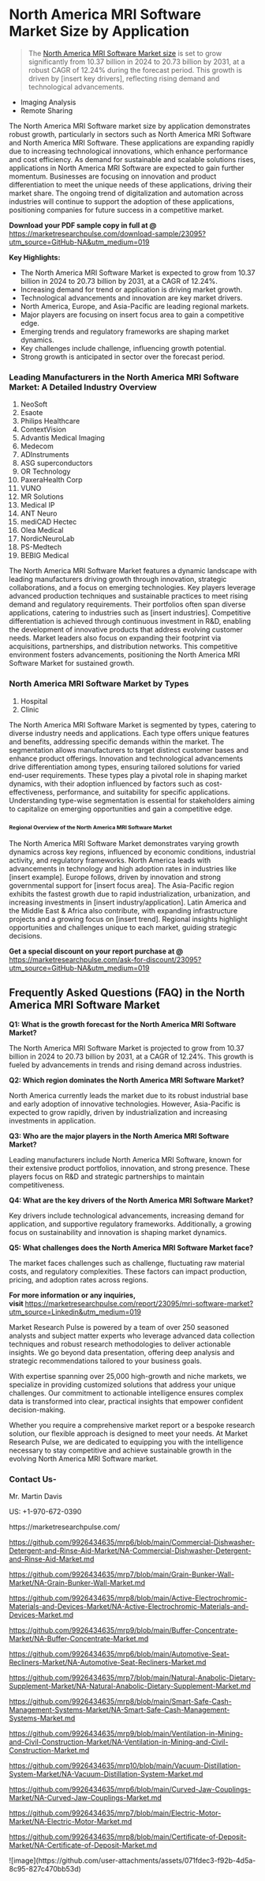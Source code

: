 <h1>North America MRI Software Market&nbsp;Size by Application</h1><blockquote><p>The <a href="https://marketresearchpulse.com/download-sample/23095?utm_source=GitHub-NA&amp;utm_medium=019">North America MRI Software Market size</a> is set to grow significantly from 10.37 billion in 2024 to 20.73 billion by 2031, at a robust CAGR of 12.24% during the forecast period. This growth is driven by [insert key drivers], reflecting rising demand and technological advancements.</p></blockquote><ul><li>Imaging Analysis<li> Remote Sharing</li></ul><p>The North America MRI Software market size by application demonstrates robust growth, particularly in sectors such as North America MRI Software and North America MRI Software. These applications are expanding rapidly due to increasing technological innovations, which enhance performance and cost efficiency. As demand for sustainable and scalable solutions rises, applications in North America MRI Software are expected to gain further momentum. Businesses are focusing on innovation and product differentiation to meet the unique needs of these applications, driving their market share. The ongoing trend of digitalization and automation across industries will continue to support the adoption of these applications, positioning companies for future success in a competitive market.</p><p><strong>Download your PDF sample copy in full at @ </strong><a href="https://marketresearchpulse.com/download-sample/23095?utm_source=GitHub-NA&amp;utm_medium=019">https://marketresearchpulse.com/download-sample/23095?utm_source=GitHub-NA&amp;utm_medium=019</a></p><p><strong>Key Highlights: </strong></p><ul><li>The North America MRI Software Market is expected to grow from 10.37 billion in 2024 to 20.73 billion by 2031, at a CAGR of 12.24%.</li><li>Increasing demand for trend or application is driving market growth.</li><li>Technological advancements and innovation are key market drivers.</li><li>North America, Europe, and Asia-Pacific are leading regional markets.</li><li>Major players are focusing on insert focus area to gain a competitive edge.</li><li>Emerging trends and regulatory frameworks are shaping market dynamics.</li><li>Key challenges include challenge, influencing growth potential.</li><li>Strong growth is anticipated in sector over the forecast period.</li></ul><h3>Leading Manufacturers in the North America MRI Software Market: A Detailed Industry Overview</h3><ol><li>NeoSoft</li><li>Esaote</li><li>Philips Healthcare</li><li>ContextVision</li><li>Advantis Medical Imaging</li><li>Medecom</li><li>ADInstruments</li><li>ASG superconductors</li><li>OR Technology</li><li>PaxeraHealth Corp</li><li>VUNO</li><li>MR Solutions</li><li>Medical IP</li><li>ANT Neuro</li><li>mediCAD Hectec</li><li>Olea Medical</li><li>NordicNeuroLab</li><li>PS-Medtech</li><li>BEBIG Medical</li></ol><div class="flex max-w-full flex-col flex-grow"><div class="min-h-8 text-message flex w-full flex-col items-end gap-2 whitespace-normal break-words [.text-message+&amp;]:mt-5" dir="auto" data-message-author-role="assistant" data-message-id="fd8432e4-4910-450d-b182-61b7bfb0a01f" data-message-model-slug="gpt-4o"><div class="flex w-full flex-col gap-1 empty:hidden first:pt-[3px]"><div class="markdown prose w-full break-words dark:prose-invert light"><p>The North America MRI Software Market features a dynamic landscape with leading manufacturers driving growth through innovation, strategic collaborations, and a focus on emerging technologies. Key players leverage advanced production techniques and sustainable practices to meet rising demand and regulatory requirements. Their portfolios often span diverse applications, catering to industries such as [insert industries]. Competitive differentiation is achieved through continuous investment in R&amp;D, enabling the development of innovative products that address evolving customer needs. Market leaders also focus on expanding their footprint via acquisitions, partnerships, and distribution networks. This competitive environment fosters advancements, positioning the North America MRI Software Market for sustained growth.</p></div></div></div></div><h3>North America MRI Software Market by Types</h3><ol><li>Hospital<li> Clinic</li></ol><div class="flex max-w-full flex-col flex-grow"><div class="min-h-8 text-message flex w-full flex-col items-end gap-2 whitespace-normal break-words [.text-message+&amp;]:mt-5" dir="auto" data-message-author-role="assistant" data-message-id="084470be-0bb7-4664-bddf-5156b4f41249" data-message-model-slug="gpt-4o-mini"><div class="flex w-full flex-col gap-1 empty:hidden first:pt-[3px]"><div class="markdown prose w-full break-words dark:prose-invert light"><p>The North America MRI Software Market is segmented by types, catering to diverse industry needs and applications. Each type offers unique features and benefits, addressing specific demands within the market. The segmentation allows manufacturers to target distinct customer bases and enhance product offerings. Innovation and technological advancements drive differentiation among types, ensuring tailored solutions for varied end-user requirements. These types play a pivotal role in shaping market dynamics, with their adoption influenced by factors such as cost-effectiveness, performance, and suitability for specific applications. Understanding type-wise segmentation is essential for stakeholders aiming to capitalize on emerging opportunities and gain a competitive edge.</p></div></div></div></div><h3><span style="font-size: 11px;">Regional Overview of the North America MRI Software Market</span></h3><div class="flex max-w-full flex-col flex-grow"><div class="min-h-8 text-message flex w-full flex-col items-end gap-2 whitespace-normal break-words [.text-message+&amp;]:mt-5" dir="auto" data-message-author-role="assistant" data-message-id="e9038762-ce64-4e30-91c9-9bd413514231" data-message-model-slug="gpt-4o-mini"><div class="flex w-full flex-col gap-1 empty:hidden first:pt-[3px]"><div class="markdown prose w-full break-words dark:prose-invert light"><p>The North America MRI Software Market demonstrates varying growth dynamics across key regions, influenced by economic conditions, industrial activity, and regulatory frameworks. North America leads with advancements in technology and high adoption rates in industries like [insert example]. Europe follows, driven by innovation and strong governmental support for [insert focus area]. The Asia-Pacific region exhibits the fastest growth due to rapid industrialization, urbanization, and increasing investments in [insert industry/application]. Latin America and the Middle East &amp; Africa also contribute, with expanding infrastructure projects and a growing focus on [insert trend]. Regional insights highlight opportunities and challenges unique to each market, guiding strategic decisions.</p></div></div></div></div><p><strong>Get a special discount on your report purchase at @ </strong><a href="https://marketresearchpulse.com/ask-for-discount/23095?utm_source=GitHub-NA&amp;utm_medium=019">https://marketresearchpulse.com/ask-for-discount/23095?utm_source=GitHub-NA&amp;utm_medium=019</a></p><h2>Frequently Asked Questions (FAQ) in the North America MRI Software Market</h2><p><strong>Q1: What is the growth forecast for the North America MRI Software Market?</strong></p><p>The North America MRI Software Market is projected to grow from 10.37 billion in 2024 to 20.73 billion by 2031, at a CAGR of 12.24%. This growth is fueled by advancements in trends and rising demand across industries.</p><p><strong>Q2: Which region dominates the North America MRI Software Market?</strong></p><p>North America currently leads the market due to its robust industrial base and early adoption of innovative technologies. However, Asia-Pacific is expected to grow rapidly, driven by industrialization and increasing investments in application.</p><p><strong>Q3: Who are the major players in the North America MRI Software Market?</strong></p><p>Leading manufacturers include North America MRI Software, known for their extensive product portfolios, innovation, and strong presence. These players focus on R&amp;D and strategic partnerships to maintain competitiveness.</p><p><strong>Q4: What are the key drivers of the North America MRI Software Market?</strong></p><p>Key drivers include technological advancements, increasing demand for application, and supportive regulatory frameworks. Additionally, a growing focus on sustainability and innovation is shaping market dynamics.</p><p><strong>Q5: What challenges does the North America MRI Software Market face?</strong></p><p>The market faces challenges such as challenge, fluctuating raw material costs, and regulatory complexities. These factors can impact production, pricing, and adoption rates across regions.</p><p><strong>For more information or any inquiries, visit&nbsp;</strong><a href="https://marketresearchpulse.com/report/23095/mri-software-market?utm_source=Linkedin&utm_medium=019">https://marketresearchpulse.com/report/23095/mri-software-market?utm_source=Linkedin&utm_medium=019</a></p><p>Market Research Pulse is powered by a team of over 250 seasoned analysts and subject matter experts who leverage advanced data collection techniques and robust research methodologies to deliver actionable insights. We go beyond data presentation, offering deep analysis and strategic recommendations tailored to your business goals.</p><p>With expertise spanning over 25,000 high-growth and niche markets, we specialize in providing customized solutions that address your unique challenges. Our commitment to actionable intelligence ensures complex data is transformed into clear, practical insights that empower confident decision-making.</p><p>Whether you require a comprehensive market report or a bespoke research solution, our flexible approach is designed to meet your needs. At Market Research Pulse, we are dedicated to equipping you with the intelligence necessary to stay competitive and achieve sustainable growth in the evolving North America MRI Software market.</p><h3><strong>Contact Us-</strong></h3><p>Mr. Martin Davis</p><p>US: +1-970-672-0390</p><p>https://marketresearchpulse.com/</p><p><a href="https://github.com/9926434635/mrp6/blob/main/Commercial-Dishwasher-Detergent-and-Rinse-Aid-Market/NA-Commercial-Dishwasher-Detergent-and-Rinse-Aid-Market.md">https://github.com/9926434635/mrp6/blob/main/Commercial-Dishwasher-Detergent-and-Rinse-Aid-Market/NA-Commercial-Dishwasher-Detergent-and-Rinse-Aid-Market.md</a></p><p><a href="https://github.com/9926434635/mrp7/blob/main/Grain-Bunker-Wall-Market/NA-Grain-Bunker-Wall-Market.md">https://github.com/9926434635/mrp7/blob/main/Grain-Bunker-Wall-Market/NA-Grain-Bunker-Wall-Market.md</a></p><p><a href="https://github.com/9926434635/mrp8/blob/main/Active-Electrochromic-Materials-and-Devices-Market/NA-Active-Electrochromic-Materials-and-Devices-Market.md">https://github.com/9926434635/mrp8/blob/main/Active-Electrochromic-Materials-and-Devices-Market/NA-Active-Electrochromic-Materials-and-Devices-Market.md</a></p><p><a href="https://github.com/9926434635/mrp9/blob/main/Buffer-Concentrate-Market/NA-Buffer-Concentrate-Market.md">https://github.com/9926434635/mrp9/blob/main/Buffer-Concentrate-Market/NA-Buffer-Concentrate-Market.md</a></p><p><a href="https://github.com/9926434635/mrp6/blob/main/Automotive-Seat-Recliners-Market/NA-Automotive-Seat-Recliners-Market.md">https://github.com/9926434635/mrp6/blob/main/Automotive-Seat-Recliners-Market/NA-Automotive-Seat-Recliners-Market.md</a></p><p><a href="https://github.com/9926434635/mrp7/blob/main/Natural-Anabolic-Dietary-Supplement-Market/NA-Natural-Anabolic-Dietary-Supplement-Market.md">https://github.com/9926434635/mrp7/blob/main/Natural-Anabolic-Dietary-Supplement-Market/NA-Natural-Anabolic-Dietary-Supplement-Market.md</a></p><p><a href="https://github.com/9926434635/mrp8/blob/main/Smart-Safe-Cash-Management-Systems-Market/NA-Smart-Safe-Cash-Management-Systems-Market.md">https://github.com/9926434635/mrp8/blob/main/Smart-Safe-Cash-Management-Systems-Market/NA-Smart-Safe-Cash-Management-Systems-Market.md</a></p><p><a href="https://github.com/9926434635/mrp9/blob/main/Ventilation-in-Mining-and-Civil-Construction-Market/NA-Ventilation-in-Mining-and-Civil-Construction-Market.md">https://github.com/9926434635/mrp9/blob/main/Ventilation-in-Mining-and-Civil-Construction-Market/NA-Ventilation-in-Mining-and-Civil-Construction-Market.md</a></p><p><a href="https://github.com/9926434635/mrp10/blob/main/Vacuum-Distillation-System-Market/NA-Vacuum-Distillation-System-Market.md">https://github.com/9926434635/mrp10/blob/main/Vacuum-Distillation-System-Market/NA-Vacuum-Distillation-System-Market.md</a></p><p><a href="https://github.com/9926434635/mrp6/blob/main/Curved-Jaw-Couplings-Market/NA-Curved-Jaw-Couplings-Market.md">https://github.com/9926434635/mrp6/blob/main/Curved-Jaw-Couplings-Market/NA-Curved-Jaw-Couplings-Market.md</a></p><p><a href="https://github.com/9926434635/mrp7/blob/main/Electric-Motor-Market/NA-Electric-Motor-Market.md">https://github.com/9926434635/mrp7/blob/main/Electric-Motor-Market/NA-Electric-Motor-Market.md</a></p><p><a href="https://github.com/9926434635/mrp8/blob/main/Certificate-of-Deposit-Market/NA-Certificate-of-Deposit-Market.md">https://github.com/9926434635/mrp8/blob/main/Certificate-of-Deposit-Market/NA-Certificate-of-Deposit-Market.md</a></p>
![image](https://github.com/user-attachments/assets/071fdec3-f92b-4d5a-8c95-827c470bb53d)
